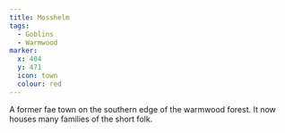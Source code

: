 ```yaml
---
title: Mosshelm
tags:
  - Goblins
  - Warmwood
marker:
  x: 404
  y: 471
  icon: town
  colour: red
---
```


A former fae town on the southern edge of the warmwood forest. It now houses many families of the short folk.
